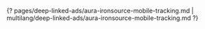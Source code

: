 {? pages/deep-linked-ads/aura-ironsource-mobile-tracking.md | multilang/deep-linked-ads/aura-ironsource-mobile-tracking.md ?}
